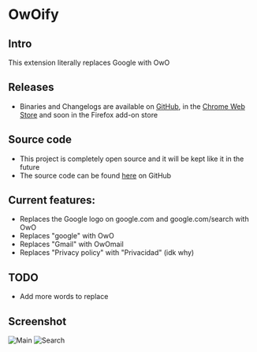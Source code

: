 # OwOify
## Intro
This extension literally replaces Google with OwO
## Releases
- Binaries and Changelogs are available on [GitHub](https://github.com/basti564/OwOify/releases), in the [Chrome Web Store](https://chrome.google.com/webstore/detail/owoify/fbknjhmbihlfnbonnaehaofdlfalfcme) and soon in the Firefox add-on store
## Source code
- This project is completely open source and it will be kept like it in the future
- The source code can be found [here](https://github.com/basti564/MNSPlusTrasher) on GitHub
## Current features:
- Replaces the Google logo on google.com and google.com/search with OwO
- Replaces "google" with OwO
- Replaces "Gmail" with OwOmail
- Replaces "Privacy policy" with "Privacidad" (idk why)
## TODO
- Add more words to replace
## Screenshot
![Main](https://lh3.googleusercontent.com/0MGoT4fStHa2gTfiBFmJzlMCJQYAt_pOSZYZ-aFoYMdZ8JNruQE1I_F11riH2ytoa1L99QKmnl8=w640-h400-e365)
![Search](https://lh3.googleusercontent.com/7GIezSBNviP5KTG5atxpmP3vONY_XzDswMbvuyMVMHkN35AOH-XhEeC60JrtrsBTMTRRfegz=w640-h400-e365)
